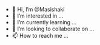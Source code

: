 - 👋 Hi, I’m @Masishaki
- 👀 I’m interested in ...
- 🌱 I’m currently learning ...
- 💞️ I’m looking to collaborate on ...
- 📫 How to reach me ...

<!---
Masishaki/Masishaki is a ✨ special ✨ repository because its `README.md` (this file) appears on your GitHub profile.
You can click the Preview link to take a look at your changes.
--->
